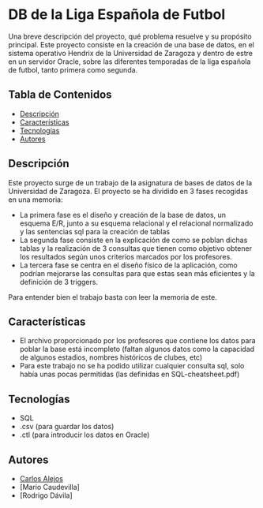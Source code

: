 # DB de la Liga Española de Futbol

Una breve descripción del proyecto, qué problema resuelve y su propósito principal.
Este proyecto consiste en la creación de una base de datos, en el sistema operativo Hendrix de la Universidad de Zaragoza y dentro de estre en un servidor Oracle, sobre las diferentes temporadas de la liga española de futbol, tanto primera como segunda.

## Tabla de Contenidos

- [Descripción](#descripción)
- [Características](#características)
- [Tecnologías](#tecnologías)
- [Autores](#autores)

## Descripción

Este proyecto surge de un trabajo de la asignatura de bases de datos de la Universidad de Zaragoza. El proyecto se ha dividido en 3 fases recogidas en una memoria:
- La primera fase es el diseño y creación de la base de datos, un esquema E/R, junto a su esquema relacional y el relacional normalizado y las sentencias sql para la creación de tablas
- La segunda fase consiste en la explicación de como se poblan dichas tablas y la realización de 3 consultas que tienen como objetivo obtener los resultados según unos criterios marcados por los profesores.
- La tercera fase se centra en el diseño físico de la aplicación, como podrían mejorarse las consultas para que estas sean más eficientes y la definición de 3 triggers.

Para entender bien el trabajo basta con leer la memoria de este.
  
## Características

-  El archivo proporcionado por los profesores que contiene los datos para poblar la base está incompleto (faltan algunos datos como la capacidad de algunos estadios, nombres históricos de clubes, etc)
-  Para este trabajo no se ha podido utilizar cualquier consulta sql, solo había unas pocas permitidas (las definidas en SQL-cheatsheet.pdf)

## Tecnologías

- SQL
- .csv (para guardar los datos)
- .ctl (para introducir los datos en Oracle)

## Autores

- [Carlos Alejos](https://github.com/tu-usuario)
- [Mario Caudevilla]
- [Rodrigo Dávila]
